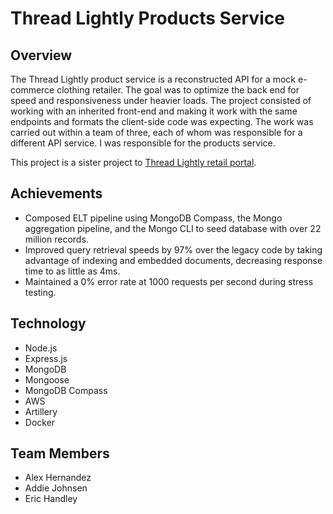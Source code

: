 # Thread Lightly Products Service
## Overview

The Thread Lightly product service is a reconstructed API for a mock e-commerce clothing retailer. The goal was to optimize the back end for speed and responsiveness under heavier loads. The project consisted of working with an inherited front-end and making it work with the same endpoints and formats the client-side code was expecting. The work was carried out within a team of three, each of whom was responsible for a different API service. I was responsible for the products service.

This project is a sister project to [Thread Lightly retail portal](https://github.com/alejleon/project_catwalk).


## Achievements
 - Composed ELT pipeline using MongoDB Compass, the Mongo aggregation pipeline, and the Mongo CLI to seed database with over 22 million records. 
 - Improved query retrieval speeds by 97% over the legacy code by taking advantage of indexing and embedded documents, decreasing response time to as little as 4ms.
 - Maintained a 0% error rate at 1000 requests per second during stress testing.

## Technology

- Node.js
- Express.js
- MongoDB
- Mongoose
- MongoDB Compass
- AWS
- Artillery
- Docker


## Team Members 

- Alex Hernandez
- Addie Johnsen
- Eric Handley
